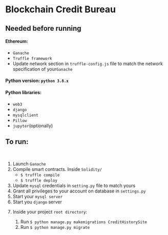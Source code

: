 # Blockchain Credit Bureau
<h2>Needed before running</h2>
<h4>Ethereum:</h4>
<ul>
	<li><code>Ganache</code></li>
	<li><code>Truffle framework</code></li>
	<li>Update network section in <code>truffle-config.js</code> file to match the network specification of your<code>Ganache</code></li>
</ul>
<h4>Python version: <code>python 3.8.x</code></h4>
<h4>Python libraries:</h4>
<ul>
	<li><code>web3</code></li>	
	<li><code>django</code></li>	
	<li><code>mysqlclient</code></li>
	<li><code>Pillow</code></li>	
	<li><code>jupyter</code>(optionally)</li>	
</ul>
<h2>To run:</h2></br>
<ol>
    <li>Launch <code>Ganache</code></li>
    <li>Compile smart contracts. Inside <code>Solidity/</code>
    <ul>
        <li><code>$ truffle compile</code></li>
        <li><code>$ truffle deploy</code></li>
    </ul>
    </li>
    <li>Update <code>mysql</code> credentials in <code>setting.py</code> file to match yours</li>
    <li>Grant all privileges to your account on database in <code>settings.py</code></li>
    <li>Start your <code>mysql server</code></li>
    <li>Start you <code>django</code> server</li>
    <li>
        <p>Inside your project <code>root directory</code>:</p>
        <ol>
            <li>Run <code>$ python manage.py makemigrations CreditHistorySite</code> </li>
            <li>Run <code>$ python manage.py migrate</code></li>
        </ol>
    </li>
</ol>
